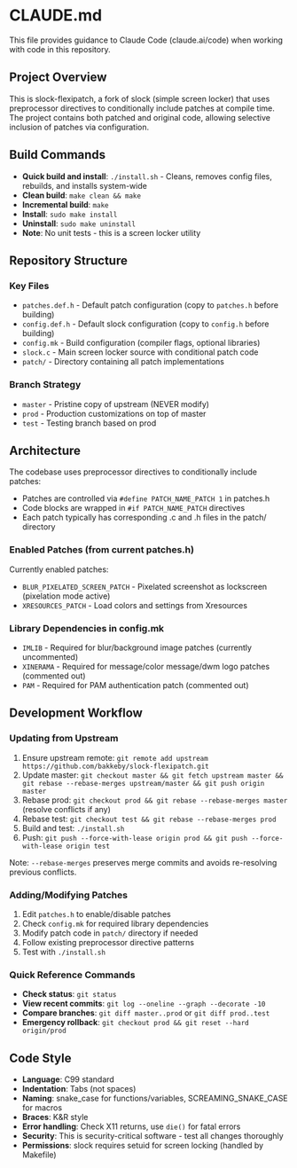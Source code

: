 # CLAUDE.md

This file provides guidance to Claude Code (claude.ai/code) when working with code in this repository.

## Project Overview

This is slock-flexipatch, a fork of slock (simple screen locker) that uses preprocessor directives to conditionally include patches at compile time. The project contains both patched and original code, allowing selective inclusion of patches via configuration.

## Build Commands

- **Quick build and install**: `./install.sh` - Cleans, removes config files, rebuilds, and installs system-wide
- **Clean build**: `make clean && make`
- **Incremental build**: `make`
- **Install**: `sudo make install`
- **Uninstall**: `sudo make uninstall`
- **Note**: No unit tests - this is a screen locker utility

## Repository Structure

### Key Files
- `patches.def.h` - Default patch configuration (copy to `patches.h` before building)
- `config.def.h` - Default slock configuration (copy to `config.h` before building)
- `config.mk` - Build configuration (compiler flags, optional libraries)
- `slock.c` - Main screen locker source with conditional patch code
- `patch/` - Directory containing all patch implementations

### Branch Strategy
- `master` - Pristine copy of upstream (NEVER modify)
- `prod` - Production customizations on top of master
- `test` - Testing branch based on prod

## Architecture

The codebase uses preprocessor directives to conditionally include patches:
- Patches are controlled via `#define PATCH_NAME_PATCH 1` in patches.h
- Code blocks are wrapped in `#if PATCH_NAME_PATCH` directives
- Each patch typically has corresponding .c and .h files in the patch/ directory

### Enabled Patches (from current patches.h)
Currently enabled patches:
- `BLUR_PIXELATED_SCREEN_PATCH` - Pixelated screenshot as lockscreen (pixelation mode active)
- `XRESOURCES_PATCH` - Load colors and settings from Xresources

### Library Dependencies in config.mk
- `IMLIB` - Required for blur/background image patches (currently uncommented)
- `XINERAMA` - Required for message/color message/dwm logo patches (commented out)
- `PAM` - Required for PAM authentication patch (commented out)

## Development Workflow

### Updating from Upstream
1. Ensure upstream remote: `git remote add upstream https://github.com/bakkeby/slock-flexipatch.git`
2. Update master: `git checkout master && git fetch upstream master && git rebase --rebase-merges upstream/master && git push origin master`
3. Rebase prod: `git checkout prod && git rebase --rebase-merges master` (resolve conflicts if any)
4. Rebase test: `git checkout test && git rebase --rebase-merges prod`
5. Build and test: `./install.sh`
6. Push: `git push --force-with-lease origin prod && git push --force-with-lease origin test`

Note: `--rebase-merges` preserves merge commits and avoids re-resolving previous conflicts.

### Adding/Modifying Patches
1. Edit `patches.h` to enable/disable patches
2. Check `config.mk` for required library dependencies
3. Modify patch code in `patch/` directory if needed
4. Follow existing preprocessor directive patterns
5. Test with `./install.sh`

### Quick Reference Commands
- **Check status**: `git status`
- **View recent commits**: `git log --oneline --graph --decorate -10`
- **Compare branches**: `git diff master..prod` or `git diff prod..test`
- **Emergency rollback**: `git checkout prod && git reset --hard origin/prod`

## Code Style
- **Language**: C99 standard
- **Indentation**: Tabs (not spaces)
- **Naming**: snake_case for functions/variables, SCREAMING_SNAKE_CASE for macros
- **Braces**: K&R style
- **Error handling**: Check X11 returns, use `die()` for fatal errors
- **Security**: This is security-critical software - test all changes thoroughly
- **Permissions**: slock requires setuid for screen locking (handled by Makefile)